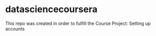 # datasciencecoursera
This repo was created in order to fulfill the Course Project: Setting up accounts
